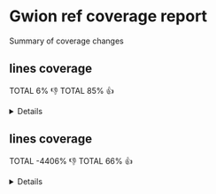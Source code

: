 # Gwion ref coverage report

Summary of coverage changes

## lines coverage

TOTAL 6% :-1:
TOTAL 85% :+1:

<details>
|file|diff|status|
|---|---|---|
|[src/arg.c](https://Gwion.github.io/gwion-coverage-report/ref/index.src_arg.c.html)|-12%|:-1:|
|[src/clean.c](https://Gwion.github.io/gwion-coverage-report/ref/index.src_clean.c.html)|-3%|:+1:|
|[src/compile.c](https://Gwion.github.io/gwion-coverage-report/ref/index.src_compile.c.html)|-24%|:-1:|
|[src/emit/emit.c](https://Gwion.github.io/gwion-coverage-report/ref/index.src_emit_emit.c.html)|-7%|:-1:|
|[src/emit/kind.c](https://Gwion.github.io/gwion-coverage-report/ref/index.src_emit_kind.c.html)|100%|:+1:|
|[src/emit/memoize.c](https://Gwion.github.io/gwion-coverage-report/ref/index.src_emit_memoize.c.html)|100%|:+1:|
|[src/env/context.c](https://Gwion.github.io/gwion-coverage-report/ref/index.src_env_context.c.html)|100%|:+1:|
|[src/env/env.c](https://Gwion.github.io/gwion-coverage-report/ref/index.src_env_env.c.html)|100%|:+1:|
|[src/env/env_utils.c](https://Gwion.github.io/gwion-coverage-report/ref/index.src_env_env_utils.c.html)|84%|:-1:|
|[src/env/envset.c](https://Gwion.github.io/gwion-coverage-report/ref/index.src_env_envset.c.html)|-8%|:+1:|
|[src/env/func.c](https://Gwion.github.io/gwion-coverage-report/ref/index.src_env_func.c.html)|66%|:+1:|
|[src/env/nspc.c](https://Gwion.github.io/gwion-coverage-report/ref/index.src_env_nspc.c.html)|-2%|:+1:|
|[src/env/trait.c](https://Gwion.github.io/gwion-coverage-report/ref/index.src_env_trait.c.html)|-94%|:-1:|
|[src/env/tupleform.c](https://Gwion.github.io/gwion-coverage-report/ref/index.src_env_tupleform.c.html)|100%|:+1:|
|[src/env/type.c](https://Gwion.github.io/gwion-coverage-report/ref/index.src_env_type.c.html)|-1%|:+1:|
|[src/env/value.c](https://Gwion.github.io/gwion-coverage-report/ref/index.src_env_value.c.html)|17%|:-1:|
|[src/gwion.c](https://Gwion.github.io/gwion-coverage-report/ref/index.src_gwion.c.html)|-9%|:+1:|
|[src/gwiondata.c](https://Gwion.github.io/gwion-coverage-report/ref/index.src_gwiondata.c.html)|66%|:-1:|
|[src/import/cleaner.c](https://Gwion.github.io/gwion-coverage-report/ref/index.src_import_cleaner.c.html)|-22%|:-1:|
|[src/import/import_cdef.c](https://Gwion.github.io/gwion-coverage-report/ref/index.src_import_import_cdef.c.html)|-14%|:+1:|
|[src/import/import_checker.c](https://Gwion.github.io/gwion-coverage-report/ref/index.src_import_import_checker.c.html)|-19%|:+1:|
|[src/import/import_enum.c](https://Gwion.github.io/gwion-coverage-report/ref/index.src_import_import_enum.c.html)|-6%|:+1:|
|[src/import/import_fdef.c](https://Gwion.github.io/gwion-coverage-report/ref/index.src_import_import_fdef.c.html)|-27%|:+1:|
|[src/import/import_internals.c](https://Gwion.github.io/gwion-coverage-report/ref/index.src_import_import_internals.c.html)|-45%|:+1:|
|[src/import/import_item.c](https://Gwion.github.io/gwion-coverage-report/ref/index.src_import_import_item.c.html)|-21%|:+1:|
|[src/import/import_oper.c](https://Gwion.github.io/gwion-coverage-report/ref/index.src_import_import_oper.c.html)|-35%|:+1:|
|[src/import/import_special.c](https://Gwion.github.io/gwion-coverage-report/ref/index.src_import_import_special.c.html)|-26%|:+1:|
|[src/import/import_tdef.c](https://Gwion.github.io/gwion-coverage-report/ref/index.src_import_import_tdef.c.html)|-20%|:+1:|
|[src/import/import_type.c](https://Gwion.github.io/gwion-coverage-report/ref/index.src_import_import_type.c.html)|-16%|:-1:|
|[src/import/import_udef.c](https://Gwion.github.io/gwion-coverage-report/ref/index.src_import_import_udef.c.html)|-14%|:-1:|
|[src/lib/array.c](https://Gwion.github.io/gwion-coverage-report/ref/index.src_lib_array.c.html)|-15%|:+1:|
|[src/lib/ctrl.c](https://Gwion.github.io/gwion-coverage-report/ref/index.src_lib_ctrl.c.html)|-99%|:-1:|
|[src/lib/deep_equal.c](https://Gwion.github.io/gwion-coverage-report/ref/index.src_lib_deep_equal.c.html)|2%|:+1:|
|[src/lib/dict.c](https://Gwion.github.io/gwion-coverage-report/ref/index.src_lib_dict.c.html)|-30%|:-1:|
|[src/lib/engine.c](https://Gwion.github.io/gwion-coverage-report/ref/index.src_lib_engine.c.html)|1%|:+1:|
|[src/lib/event.c](https://Gwion.github.io/gwion-coverage-report/ref/index.src_lib_event.c.html)|43%|:-1:|
|[src/lib/instr.c](https://Gwion.github.io/gwion-coverage-report/ref/index.src_lib_instr.c.html)|-1%|:-1:|
|[src/lib/lib_class.c](https://Gwion.github.io/gwion-coverage-report/ref/index.src_lib_lib_class.c.html)|-29%|:-1:|
|[src/lib/lib_func.c](https://Gwion.github.io/gwion-coverage-report/ref/index.src_lib_lib_func.c.html)|-29%|:+1:|
|[src/lib/lib_gack.c](https://Gwion.github.io/gwion-coverage-report/ref/index.src_lib_lib_gack.c.html)|-63%|:-1:|
|[src/lib/locale.c](https://Gwion.github.io/gwion-coverage-report/ref/index.src_lib_locale.c.html)|-24%|:-1:|
|[src/lib/modules.c](https://Gwion.github.io/gwion-coverage-report/ref/index.src_lib_modules.c.html)|26%|:+1:|
|[src/lib/object.c](https://Gwion.github.io/gwion-coverage-report/ref/index.src_lib_object.c.html)|-2%|:+1:|
|[src/lib/object_op.c](https://Gwion.github.io/gwion-coverage-report/ref/index.src_lib_object_op.c.html)|-17%|:-1:|
|[src/lib/opfunc.c](https://Gwion.github.io/gwion-coverage-report/ref/index.src_lib_opfunc.c.html)|-21%|:+1:|
|[src/lib/prim.c](https://Gwion.github.io/gwion-coverage-report/ref/index.src_lib_prim.c.html)|3%|:+1:|
|[src/lib/prim_values.c](https://Gwion.github.io/gwion-coverage-report/ref/index.src_lib_prim_values.c.html)|100%|:+1:|
|[src/lib/ptr.c](https://Gwion.github.io/gwion-coverage-report/ref/index.src_lib_ptr.c.html)|-8%|:-1:|
|[src/lib/ref.c](https://Gwion.github.io/gwion-coverage-report/ref/index.src_lib_ref.c.html)|-39%|:+1:|
|[src/lib/shred.c](https://Gwion.github.io/gwion-coverage-report/ref/index.src_lib_shred.c.html)|-12%|:-1:|
|[src/lib/sift.c](https://Gwion.github.io/gwion-coverage-report/ref/index.src_lib_sift.c.html)|-23%|:-1:|
|[src/lib/string.c](https://Gwion.github.io/gwion-coverage-report/ref/index.src_lib_string.c.html)|-23%|:-1:|
|[src/lib/tmpl_info.c](https://Gwion.github.io/gwion-coverage-report/ref/index.src_lib_tmpl_info.c.html)|-3%|:-1:|
|[src/lib/ugen.c](https://Gwion.github.io/gwion-coverage-report/ref/index.src_lib_ugen.c.html)|-10%|:+1:|
|[src/lib/union.c](https://Gwion.github.io/gwion-coverage-report/ref/index.src_lib_union.c.html)|-13%|:+1:|
|[src/lib/vararg.c](https://Gwion.github.io/gwion-coverage-report/ref/index.src_lib_vararg.c.html)|2%|:+1:|
|[src/main.c](https://Gwion.github.io/gwion-coverage-report/ref/index.src_main.c.html)|-4%|:-1:|
|[src/parse/check.c](https://Gwion.github.io/gwion-coverage-report/ref/index.src_parse_check.c.html)|-3%|:-1:|
|[src/parse/check_traits.c](https://Gwion.github.io/gwion-coverage-report/ref/index.src_parse_check_traits.c.html)|-100%|:-1:|
|[src/parse/compat_func.c](https://Gwion.github.io/gwion-coverage-report/ref/index.src_parse_compat_func.c.html)|100%|:+1:|
|[src/parse/default_arg.c](https://Gwion.github.io/gwion-coverage-report/ref/index.src_parse_default_arg.c.html)|-20%|:+1:|
|[src/parse/did_you_mean.c](https://Gwion.github.io/gwion-coverage-report/ref/index.src_parse_did_you_mean.c.html)|-31%|:+1:|
|[src/parse/func_operator.c](https://Gwion.github.io/gwion-coverage-report/ref/index.src_parse_func_operator.c.html)|68%|:-1:|
|[src/parse/func_resolve_tmpl.c](https://Gwion.github.io/gwion-coverage-report/ref/index.src_parse_func_resolve_tmpl.c.html)|-2%|:+1:|
|[src/parse/operator.c](https://Gwion.github.io/gwion-coverage-report/ref/index.src_parse_operator.c.html)|-5%|:-1:|
|[src/parse/partial.c](https://Gwion.github.io/gwion-coverage-report/ref/index.src_parse_partial.c.html)|-9%|:+1:|
|[src/parse/scan0.c](https://Gwion.github.io/gwion-coverage-report/ref/index.src_parse_scan0.c.html)|-19%|:+1:|
|[src/parse/scan1.c](https://Gwion.github.io/gwion-coverage-report/ref/index.src_parse_scan1.c.html)|-4%|:+1:|
|[src/parse/scanx.c](https://Gwion.github.io/gwion-coverage-report/ref/index.src_parse_scanx.c.html)|100%|:+1:|
|[src/parse/traverse.c](https://Gwion.github.io/gwion-coverage-report/ref/index.src_parse_traverse.c.html)|97%|:+1:|
|[src/parse/type_decl.c](https://Gwion.github.io/gwion-coverage-report/ref/index.src_parse_type_decl.c.html)|88%|:+1:|
|[src/pass.c](https://Gwion.github.io/gwion-coverage-report/ref/index.src_pass.c.html)|100%|:+1:|
|[src/plug.c](https://Gwion.github.io/gwion-coverage-report/ref/index.src_plug.c.html)|56%|:+1:|
|[src/soundinfo.c](https://Gwion.github.io/gwion-coverage-report/ref/index.src_soundinfo.c.html)|100%|:+1:|
|[src/vm/driver.c](https://Gwion.github.io/gwion-coverage-report/ref/index.src_vm_driver.c.html)|100%|:+1:|
|[src/vm/gack.c](https://Gwion.github.io/gwion-coverage-report/ref/index.src_vm_gack.c.html)|95%|:+1:|
|[src/vm/shreduler.c](https://Gwion.github.io/gwion-coverage-report/ref/index.src_vm_shreduler.c.html)|100%|:+1:|
|[src/vm/vm.c](https://Gwion.github.io/gwion-coverage-report/ref/index.src_vm_vm.c.html)|82%|:+1:|
|[src/vm/vm_code.c](https://Gwion.github.io/gwion-coverage-report/ref/index.src_vm_vm_code.c.html)|89%|:+1:|
|[src/vm/vm_name.c](https://Gwion.github.io/gwion-coverage-report/ref/index.src_vm_vm_name.c.html)|75%|:+1:|
|[src/vm/vm_shred.c](https://Gwion.github.io/gwion-coverage-report/ref/index.src_vm_vm_shred.c.html)|87%|:+1:|
</details>

## lines coverage

TOTAL -4406% :-1:
TOTAL 66% :+1:

<details>
|file|diff|status|
|---|---|---|
|[src/arg.c](https://Gwion.github.io/gwion-coverage-report/ref/index.src_arg.c.html)|-15%|:-1:|
|[src/clean.c](https://Gwion.github.io/gwion-coverage-report/ref/index.src_clean.c.html)|-6%|:-1:|
|[src/compile.c](https://Gwion.github.io/gwion-coverage-report/ref/index.src_compile.c.html)|-28%|:-1:|
|[src/emit/emit.c](https://Gwion.github.io/gwion-coverage-report/ref/index.src_emit_emit.c.html)|-7%|:-1:|
|[src/emit/emitter.c](https://Gwion.github.io/gwion-coverage-report/ref/index.src_emit_emitter.c.html)|-13%|:+1:|
|[src/emit/escape.c](https://Gwion.github.io/gwion-coverage-report/ref/index.src_emit_escape.c.html)|-4%|:-1:|
|[src/emit/kind.c](https://Gwion.github.io/gwion-coverage-report/ref/index.src_emit_kind.c.html)|100%|:+1:|
|[src/emit/memoize.c](https://Gwion.github.io/gwion-coverage-report/ref/index.src_emit_memoize.c.html)|100%|:+1:|
|[src/env/env.c](https://Gwion.github.io/gwion-coverage-report/ref/index.src_env_env.c.html)|-19%|:-1:|
|[src/env/env_utils.c](https://Gwion.github.io/gwion-coverage-report/ref/index.src_env_env_utils.c.html)|24%|:+1:|
|[src/env/envset.c](https://Gwion.github.io/gwion-coverage-report/ref/index.src_env_envset.c.html)|-24%|:-1:|
|[src/env/func.c](https://Gwion.github.io/gwion-coverage-report/ref/index.src_env_func.c.html)|14%|:+1:|
|[src/env/nspc.c](https://Gwion.github.io/gwion-coverage-report/ref/index.src_env_nspc.c.html)|-8%|:-1:|
|[src/env/trait.c](https://Gwion.github.io/gwion-coverage-report/ref/index.src_env_trait.c.html)|-78%|:-1:|
|[src/env/tupleform.c](https://Gwion.github.io/gwion-coverage-report/ref/index.src_env_tupleform.c.html)|-13%|:+1:|
|[src/env/type.c](https://Gwion.github.io/gwion-coverage-report/ref/index.src_env_type.c.html)|-9%|:+1:|
|[src/env/value.c](https://Gwion.github.io/gwion-coverage-report/ref/index.src_env_value.c.html)|1%|:+1:|
|[src/gwion.c](https://Gwion.github.io/gwion-coverage-report/ref/index.src_gwion.c.html)|-22%|:+1:|
|[src/import/cleaner.c](https://Gwion.github.io/gwion-coverage-report/ref/index.src_import_cleaner.c.html)|-41%|:-1:|
|[src/import/import_cdef.c](https://Gwion.github.io/gwion-coverage-report/ref/index.src_import_import_cdef.c.html)|-12%|:-1:|
|[src/import/import_checker.c](https://Gwion.github.io/gwion-coverage-report/ref/index.src_import_import_checker.c.html)|-30%|:-1:|
|[src/import/import_enum.c](https://Gwion.github.io/gwion-coverage-report/ref/index.src_import_import_enum.c.html)|-47%|:+1:|
|[src/import/import_fdef.c](https://Gwion.github.io/gwion-coverage-report/ref/index.src_import_import_fdef.c.html)|-42%|:-1:|
|[src/import/import_internals.c](https://Gwion.github.io/gwion-coverage-report/ref/index.src_import_import_internals.c.html)|-40%|:+1:|
|[src/import/import_oper.c](https://Gwion.github.io/gwion-coverage-report/ref/index.src_import_import_oper.c.html)|-47%|:-1:|
|[src/import/import_special.c](https://Gwion.github.io/gwion-coverage-report/ref/index.src_import_import_special.c.html)|-71%|:-1:|
|[src/import/import_tdef.c](https://Gwion.github.io/gwion-coverage-report/ref/index.src_import_import_tdef.c.html)|-48%|:-1:|
|[src/import/import_type.c](https://Gwion.github.io/gwion-coverage-report/ref/index.src_import_import_type.c.html)|-14%|:-1:|
|[src/import/import_udef.c](https://Gwion.github.io/gwion-coverage-report/ref/index.src_import_import_udef.c.html)|-31%|:-1:|
|[src/lib/array.c](https://Gwion.github.io/gwion-coverage-report/ref/index.src_lib_array.c.html)|-13%|:-1:|
|[src/lib/ctrl.c](https://Gwion.github.io/gwion-coverage-report/ref/index.src_lib_ctrl.c.html)|-84%|:-1:|
|[src/lib/deep_equal.c](https://Gwion.github.io/gwion-coverage-report/ref/index.src_lib_deep_equal.c.html)|-2%|:-1:|
|[src/lib/dict.c](https://Gwion.github.io/gwion-coverage-report/ref/index.src_lib_dict.c.html)|-46%|:-1:|
|[src/lib/engine.c](https://Gwion.github.io/gwion-coverage-report/ref/index.src_lib_engine.c.html)|-42%|:-1:|
|[src/lib/event.c](https://Gwion.github.io/gwion-coverage-report/ref/index.src_lib_event.c.html)|-10%|:-1:|
|[src/lib/instr.c](https://Gwion.github.io/gwion-coverage-report/ref/index.src_lib_instr.c.html)|-3%|:-1:|
|[src/lib/lib_class.c](https://Gwion.github.io/gwion-coverage-report/ref/index.src_lib_lib_class.c.html)|-47%|:-1:|
|[src/lib/lib_gack.c](https://Gwion.github.io/gwion-coverage-report/ref/index.src_lib_lib_gack.c.html)|-55%|:-1:|
|[src/lib/locale.c](https://Gwion.github.io/gwion-coverage-report/ref/index.src_lib_locale.c.html)|-59%|:-1:|
|[src/lib/modules.c](https://Gwion.github.io/gwion-coverage-report/ref/index.src_lib_modules.c.html)|17%|:+1:|
|[src/lib/object.c](https://Gwion.github.io/gwion-coverage-report/ref/index.src_lib_object.c.html)|4%|:+1:|
|[src/lib/object_op.c](https://Gwion.github.io/gwion-coverage-report/ref/index.src_lib_object_op.c.html)|-10%|:-1:|
|[src/lib/opfunc.c](https://Gwion.github.io/gwion-coverage-report/ref/index.src_lib_opfunc.c.html)|-30%|:+1:|
|[src/lib/prim.c](https://Gwion.github.io/gwion-coverage-report/ref/index.src_lib_prim.c.html)|-43%|:-1:|
|[src/lib/ptr.c](https://Gwion.github.io/gwion-coverage-report/ref/index.src_lib_ptr.c.html)|-7%|:-1:|
|[src/lib/ref.c](https://Gwion.github.io/gwion-coverage-report/ref/index.src_lib_ref.c.html)|-64%|:+1:|
|[src/lib/shred.c](https://Gwion.github.io/gwion-coverage-report/ref/index.src_lib_shred.c.html)|-43%|:-1:|
|[src/lib/sift.c](https://Gwion.github.io/gwion-coverage-report/ref/index.src_lib_sift.c.html)|-16%|:-1:|
|[src/lib/string.c](https://Gwion.github.io/gwion-coverage-report/ref/index.src_lib_string.c.html)|-24%|:-1:|
|[src/lib/tmpl_info.c](https://Gwion.github.io/gwion-coverage-report/ref/index.src_lib_tmpl_info.c.html)|-4%|:-1:|
|[src/lib/ugen.c](https://Gwion.github.io/gwion-coverage-report/ref/index.src_lib_ugen.c.html)|-46%|:-1:|
|[src/lib/union.c](https://Gwion.github.io/gwion-coverage-report/ref/index.src_lib_union.c.html)|-40%|:+1:|
|[src/main.c](https://Gwion.github.io/gwion-coverage-report/ref/index.src_main.c.html)|-5%|:-1:|
|[src/parse/check.c](https://Gwion.github.io/gwion-coverage-report/ref/index.src_parse_check.c.html)|-20%|:-1:|
|[src/parse/check_traits.c](https://Gwion.github.io/gwion-coverage-report/ref/index.src_parse_check_traits.c.html)|-100%|:-1:|
|[src/parse/compat_func.c](https://Gwion.github.io/gwion-coverage-report/ref/index.src_parse_compat_func.c.html)|-9%|:-1:|
|[src/parse/did_you_mean.c](https://Gwion.github.io/gwion-coverage-report/ref/index.src_parse_did_you_mean.c.html)|-36%|:+1:|
|[src/parse/func_operator.c](https://Gwion.github.io/gwion-coverage-report/ref/index.src_parse_func_operator.c.html)|10%|:+1:|
|[src/parse/func_resolve_tmpl.c](https://Gwion.github.io/gwion-coverage-report/ref/index.src_parse_func_resolve_tmpl.c.html)|-17%|:+1:|
|[src/parse/operator.c](https://Gwion.github.io/gwion-coverage-report/ref/index.src_parse_operator.c.html)|8%|:+1:|
|[src/parse/partial.c](https://Gwion.github.io/gwion-coverage-report/ref/index.src_parse_partial.c.html)|-30%|:+1:|
|[src/parse/scan0.c](https://Gwion.github.io/gwion-coverage-report/ref/index.src_parse_scan0.c.html)|-8%|:-1:|
|[src/parse/scan1.c](https://Gwion.github.io/gwion-coverage-report/ref/index.src_parse_scan1.c.html)|-20%|:+1:|
|[src/parse/scanx.c](https://Gwion.github.io/gwion-coverage-report/ref/index.src_parse_scanx.c.html)|2%|:+1:|
|[src/parse/traverse.c](https://Gwion.github.io/gwion-coverage-report/ref/index.src_parse_traverse.c.html)|58%|:+1:|
|[src/parse/type_decl.c](https://Gwion.github.io/gwion-coverage-report/ref/index.src_parse_type_decl.c.html)|57%|:+1:|
|[src/pass.c](https://Gwion.github.io/gwion-coverage-report/ref/index.src_pass.c.html)|100%|:+1:|
|[src/plug.c](https://Gwion.github.io/gwion-coverage-report/ref/index.src_plug.c.html)|42%|:+1:|
|[src/vm/driver.c](https://Gwion.github.io/gwion-coverage-report/ref/index.src_vm_driver.c.html)|100%|:+1:|
|[src/vm/gack.c](https://Gwion.github.io/gwion-coverage-report/ref/index.src_vm_gack.c.html)|85%|:+1:|
|[src/vm/shreduler.c](https://Gwion.github.io/gwion-coverage-report/ref/index.src_vm_shreduler.c.html)|100%|:+1:|
|[src/vm/vm.c](https://Gwion.github.io/gwion-coverage-report/ref/index.src_vm_vm.c.html)|55%|:+1:|
|[src/vm/vm_code.c](https://Gwion.github.io/gwion-coverage-report/ref/index.src_vm_vm_code.c.html)|86%|:+1:|
|[src/vm/vm_name.c](https://Gwion.github.io/gwion-coverage-report/ref/index.src_vm_vm_name.c.html)|50%|:+1:|
|[src/vm/vm_shred.c](https://Gwion.github.io/gwion-coverage-report/ref/index.src_vm_vm_shred.c.html)|60%|:+1:|
</details>

